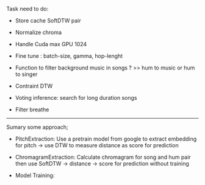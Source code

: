Task need to do:

+ Store cache SoftDTW pair
+ Normalize chroma
+ Handle Cuda max GPU 1024
+ Fine tune : batch-size, gamma, hop-lenght

+ Function to filter background music in songs ? >> hum to music or hum to singer
+ Contraint DTW 

+ Voting inference: search for long duration songs

+ Filter breathe

-------------------------------

Sumary some approach;

+ PitchExtraction: Use a pretrain model from google to extract embedding for pitch -> use DTW to measure distance as score for prediction

+ ChromagramExtraction: Calculate chromagram for song and hum pair then use SoftDTW -> distance -> score for prediction without training

+ Model Training: 